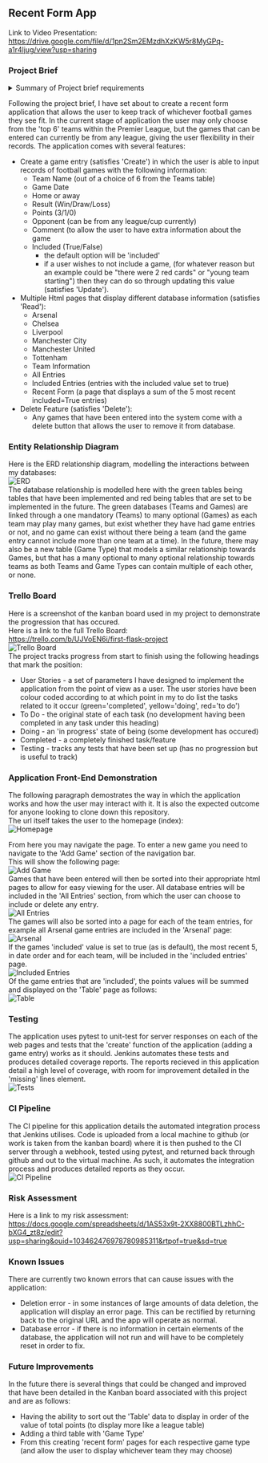 ## Recent Form App

Link to Video Presentation: https://drive.google.com/file/d/1pn2Sm2EMzdhXzKW5r8MyGPq-a1r4ljug/view?usp=sharing

### Project Brief
<details>
<summary>Summary of Project brief requirements</summary>

The project brief issues the following requirements:  
* To create a CRUD application with utilisation of supporting tools,
methodologies and technologies that encapsulate all core modules
covered during training.    

In order to have the MVP the project requires (summarised):  
* A Trello Board
* A relational database with at least 2 tables
* Clear Documentation at all stages
* A Python CRUD application
* Tests (including automated tests)
* Front-end website
* Code integrated into version control system
</details>

Following the project brief, I have set about to create a recent form
application that allows the user to keep track of whichever football games they see fit. In the current stage of application the user may only choose from the 'top 6' teams within the Premier League, but the games that can be entered can currently be from any league, giving the user flexibility in their records. The application comes with several features:  
* Create a game entry (satisfies 'Create') in which the user is able to input records of football games with the following information:  
  * Team Name (out of a choice of 6 from the Teams table)
  * Game Date
  * Home or away
  * Result (Win/Draw/Loss)
  * Points (3/1/0)
  * Opponent (can be from any league/cup currently)
  * Comment (to allow the user to have extra information about the game
  * Included (True/False)
    * the default option will be 'included'
    * if a user wishes to not include a game, (for whatever reason but an example could be "there were 2 red cards" or "young team starting") then they can do so through updating this value (satisfies 'Update').
* Multiple Html pages that display different database information (satisfies 'Read'):  
  * Arsenal  
  * Chelsea 
  * Liverpool
  * Manchester City
  * Manchester United
  * Tottenham
  * Team Information
  * All Entries
  * Included Entries (entries with the included value set to true) 
  * Recent Form (a page that displays a sum of the 5 most recent included=True entries)
* Delete Feature (satisfies 'Delete'):
  * Any games that have been entered into the system come with a delete button that allows the user to remove it from database.  

### Entity Relationship Diagram
Here is the ERD relationship diagram, modelling the interactions between my databases:  
![ERD](https://drive.google.com/file/d/1mlSpFh55QYBSEO9k5Oy9ZFDWR9EUFu5b/view?usp=sharing)  
The database relationship is modelled here with the green tables being tables that have been implemented and red being tables that are set to be implemented in the future. The green databases (Teams and Games) are linked through a one mandatory (Teams) to many optional (Games) as each team may play many games, but exist whether they have had game entries or not, and no game can exist without there being a team (and the game entry cannot include more than one team at a time). In the future, there may also be a new table (Game Type) that models a similar relationship towards Games, but that has a many optional to many optional relationship towards teams as both Teams and Game Types can contain multiple of each other, or none.  

### Trello Board
Here is a screenshot of the kanban board used in my project to demonstrate the progression that has occured.  
Here is a link to the full Trello Board:  
https://trello.com/b/UJVoEN6i/first-flask-project  
![Trello Board](https://drive.google.com/file/d/1D1OAN2PYvpsMsk08xewifjz91pF92Ej1/view?usp=sharing)  
The project tracks progress from start to finish using the following headings that mark the position:
* User Stories - a set of parameters I have designed to implement the application from the point of view as a user. The user stories have been colour coded according to at which point in my to do list the tasks related to it occur (green='completed', yellow='doing', red='to do') 
* To Do - the original state of each task (no development having been completed in any task under this heading)
* Doing - an 'in progress' state of being (some development has occured)
* Completed - a completely finished task/feature
* Testing - tracks any tests that have been set up (has no progression but is useful to track)

### Application Front-End Demonstration
The following paragraph demostrates the way in which the application works and how the user may interact with it. It is also the expected outcome for anyone looking to clone down this repository.  
The url itself takes the user to the homepage (index):  
![Homepage](https://drive.google.com/file/d/10gu-X84RmqKHuyFhznJeQ-h_JmQg0UoW/view?usp=sharing)  

From here you may navigate the page. To enter a new game you need to navigate to the 'Add Game' section of the navigation bar.  
This will show the following page:  
![Add Game](https://drive.google.com/file/d/1V_9Pk8cVZN0wTJok25iWvVe8u4bwfJKu/view?usp=sharing)  
Games that have been entered will then be sorted into their appropriate html pages to allow for easy viewing for the user. All database entries will be included in the 'All Entries' section, from which the user can choose to include or delete any entry.  
![All Entries](https://drive.google.com/file/d/1V5pHekIigHKKlXaNIIyHvmj8jXg_GDSq/view?usp=sharing)  
The games will also be sorted into a page for each of the team entries, for example all Arsenal game entries are included in the 'Arsenal' page:  
![Arsenal](https://drive.google.com/file/d/10WaayqvwmSfYNDefcpK45XlpOZWc2L_p/view?usp=sharing)  
If the games 'included' value is set to true (as is default), the most recent 5, in date order and for each team, will be included in the 'included entries' page.  
![Included Entries](https://drive.google.com/file/d/1RShkBvw5kBRsIIqVyN0dGRM80jZ3Pqsg/view?usp=sharing)  
Of the game entries that are 'included', the points values will be summed and displayed on the 'Table' page as follows:  
![Table](https://drive.google.com/file/d/126XKGZt79ykeldU4mLHOPvyQq2uDSAkt/view?usp=sharing)  

### Testing
The application uses pytest to unit-test for server responses on each of the web pages and tests that the 'create' function of the application (adding a game entry) works as it should. Jenkins automates these tests and produces detailed coverage reports. The reports recieved in this application detail a high level of coverage, with room for improvement detailed in the 'missing' lines element.  
![Tests](https://drive.google.com/file/d/19CCr2DEPxCQL8RdMNwpO4R21ny0zz4gc/view?usp=sharing)  

### CI Pipeline
The CI pipeline for this application details the automated integration process that Jenkins utilises. Code is uploaded from a local machine to github (or work is taken from the kanban board) where it is then pushed to the CI server through a webhook, tested using pytest, and returned back through github and out to the virtual machine. As such, it automates the integration process and produces detailed reports as they occur.  
![CI Pipeline](https://drive.google.com/file/d/1yy0EFIUoe_P1vOmKv06UjJ4qDOurB5Gj/view?usp=sharing)

### Risk Assessment
Here is a link to my risk assessment: https://docs.google.com/spreadsheets/d/1AS53x9t-2XX8800BTLzhhC-bXG4_zt8z/edit?usp=sharing&ouid=103462476978780985311&rtpof=true&sd=true

### Known Issues
There are currently two known errors that can cause issues with the application:  
* Deletion error - in some instances of large amounts of data deletion, the application will display an error page. This can be rectified by returning back to the original URL and the app will operate as normal.
* Database error - if there is no information in certain elements of the database, the application will not run and will have to be completely reset in order to fix. 

### Future Improvements
In the future there is several things that could be changed and improved that have been detailed in the Kanban board associated with this project and are as follows:
* Having the ability to sort out the 'Table' data to display in order of the value of total points (to display more like a league table)
* Adding a third table with 'Game Type'
* From this creating 'recent form' pages for each respective game type (and allow the user to display whichever team they may choose)




